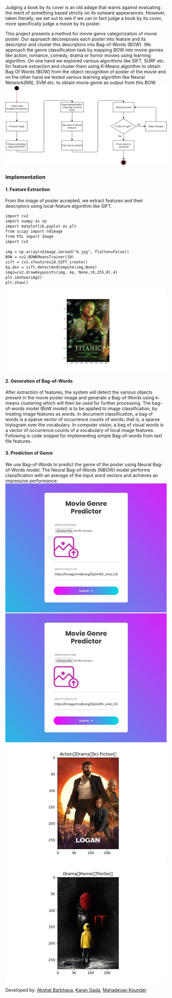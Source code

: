 Judging a book by its cover is an old adage that warns against evaluating the merit of something based strictly on its outward appearances. However, taken literally, we set out to see if we can in fact judge a book by its cover, more specifically judge a movie by its poster.

This project presents a method for movie genre categorization of movie poster. Our approach decomposes each poster into feature and its descriptor and cluster this descriptors into Bag-of-Words (BOW). We approach the genre classification task by mapping BOW into movie genres like action, romance, comedy, drama or horror movies using learning algorithm.
On one hand we explored various algorithms like SIFT, SURF etc. for feature extraction and cluster them using K-Means algorithm to obtain Bag Of Words (BOW) from the object recognition of poster of the movie and on the other hand we tested various learning algorithm like Neural Network(NN), SVM etc. to obtain movie genre as output from this BOW.
![workflow](./1.png)

### Implementation
#### 1. Feature Extraction
From the image of poster accepted, we extract features and their descriptors using local-feature algorithm like SIFT.
```
import cv2
import numpy as np
import matplotlib.pyplot as plt
from scipy import ndimage
from PIL import Image
import cv2

img = np.array(ndimage.imread("b.jpg", flatten=False))
BOW = cv2.BOWKMeansTrainer(10)
sift = cv2.xfeatures2d.SIFT_create()
kp,des = sift.detectAndCompute(img,None)
img2=cv2.drawKeypoints(img, kp, None,(0,255,0),4)
plt.imshow(img2)
plt.show()
```
![SIFT](./4.jpg)

#### 2. Generation of Bag-of-Words
After extraction of features, the system will detect the various objects present in the movie poster image and generate a Bag-of-Words using k-means clustering which will then be used for further processing. The bag-of-words model (BoW model) is to be applied to image classification, by treating image features as words. In document classification, a bag of words is a sparse vector of occurrence counts of words; that is, a sparse histogram over the vocabulary. In computer vision, a bag of visual words is a vector of occurrence counts of a vocabulary of local image features. Following is code snippet for implementing simple Bag-of-words from text file features.

#### 3. Prediction of Genre
We use Bag-of-Words to predict the genre of the poster using Neural Bag-of-Words model. The Neural Bag-of-Words (NBOW) model performs classification with an average of the input word vectors and achieves an impressive performance.
![input](./2.jpg)
![output](./2.jpg)
![test1](./5.jpg)
![test2](./6.jpg)


Developed by: [Akshat Barbhaya](https://www.linkedin.com/in/akshat-21/), [Karan Gada](https://www.linkedin.com/in/karan-gada-a1a56811b/), [Mahadevan Kounder](https://www.linkedin.com/in/mahadevan-kounder-9004b1110/)
